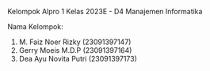 Kelompok Alpro 1
Kelas 2023E - D4 Manajemen Informatika

Nama Kelompok:
1. M. Faiz Noer Rizky (23091397147)
2. Gerry Moeis M.D.P (23091397164)
3. Dea Ayu Novita Putri (23091397173)
